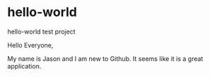 # hello-world
hello-world test project

Hello Everyone,

My name is Jason and I am new to Github.  It seems like it is a great application.
